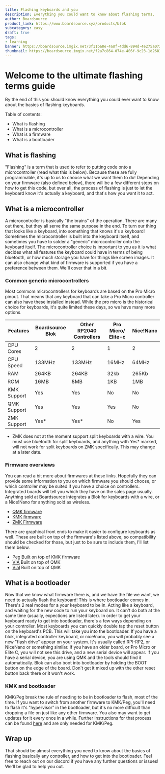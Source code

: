 ```yaml
---
title: Flashing keyboards and you
description: Everything you could want to know about flashing terms.
author: Boardsource
product_link: https://www.boardsource.xyz/products/blok
subcategory: easy
draft: true
tags: 
- learning
banner: https://boardsource.imgix.net/3f11ba0e-4a8f-4dd6-894d-4e275a073c4c.jpg
thumbnail: https://boardsource.imgix.net/f2a7c864-074e-406f-9c23-1d26813114e4.jpg?auto=format&ixlib=react-9.2.0&q=80&w=200&dpr=1
---
```


 # Welcome to the ultimate flashing terms guide

 By the end of this you should know everything you could ever want to know about
 the basics of flashing keyboards.

 Table of contents:
 * What is flashing
 * What is a microcontroller
 * What is a firmware
 * What is a bootloader

## What is flashing

"Flashing" is a term that is used to refer to putting code onto a
microcontroller (read what this is below). Because these are fully programmable,
it's up to us to choose what we want them to do! Depending on your firmware
(also defined below), there will be a few different steps on how to get this
code, but over all, the process of flashing is just to let the keyboard know
it's actually a keyboard, and that's how you want it to act.

## What is a microcontroller

A microcontroller is basically "the brains" of the operation. There are many out
there, but they all serve the same purpose in the end. To turn our thing that
looks like a keyboard, into something that knows it's a keyboard! Sometimes the
microcontroller is built into the keyboard itself, and sometimes you have to
solder a "generic" microcontroller onto the keyboard itself. The microcontroller
choice is important to you as it is what decides what all features the keyboard
could have in terms of being bluetooth, or how much storage you have for things
like screen images. It can also change what kind of firmware is supported if you
have a preference between them. We'll cover that in a bit.

### Common generic microcontrollers

Most commom microcontrollers for keyboards are based on the Pro Micro pinout.
That means that any keyboard that can take a Pro Micro controller can also have
these installed instead. While the pro micro is the historical choice for
keyboards, it's quite limited these days, so we have many more options. 

| Features    | Boardsource Blok | Other RP2040 Controllers | Pro Micro/ Elite-c | Nice!Nano |
|-------------|------------------|--------------------------|--------------------|-----------|
| CPU Cores   | 2                | 2                        | 1                  | 2         |
| CPU Speed   | 133MHz           | 133MHz                   | 16MHz              | 64MHz     |
| RAM         | 264KB            | 264KB                    | 32kb               | 265Kb     |
| ROM         | 16MB             | 8MB                      | 1KB                | 1MB       |
| KMK Support | Yes              | Yes                      | No                 | No        |
| QMK Support | Yes              | Yes                      | Yes                | No        |
| ZMK Support | Yes*             | Yes*                     | No                 | Yes       |

* ZMK does not at the moment support split keyboards with a wire. You must use
  bluetooth for split keyboards, and anything with Yes* marked, will not work
  for split keyboards on ZMK specifically. This may change at a later date.

### Firmware overviews

You can read a bit more about firmwares at these links. Hopefully they can
provide some information to you on which firmware you should choose, or which
controller may be suited if you have a choice on controllers. Integrated boards
will tell you which they have on the sales page usually. Anything sold at
Boardsource integrates a Blok for keyboards with a wire, or a Nice!Nano for
anything sold as wireless.

- [QMK firmware](https://www.boardsource.xyz/docs/guides-what_is_qmk) 
- [KMK firmware](https://www.boardsource.xyz/docs/guides-what_is_kmk) 
- [ZMK Firmware](https://www.boardsource.xyz/docs/guides-what_is_zmk) 

There are graphical front ends to make it easier to configure keyboards as well.
These are built on top of the firmware's listed above, so compatibility should be
checked for those, but just to be sure to include them, I'll list them below.

- [Peg](https://getpeg.xyz/) Built on top of KMK firmware
- [VIA](https://www.caniusevia.com/) Built on top of QMK
- [Vial](https://get.vial.today/) Built on top of QMK

## What is a bootloader

Now that we know what firmware there is, and we have the file we want, we need
to actually flash the keyboard! This is where bootloader comes in. There's 2
real modes for a your keyboard to be in. Acting like a keyboard, and waiting for
the new code to run your keyboard on. It can't do both at the same time
(usually, expections are listed later). In order to get your keyboard ready to
get into bootloader, there's a few ways depending on your controller. Most
keyboards you can quickly double tap the reset button on the keyboard's PCB.
This will take you into the bootloader. If you have a blok, integrated
controller keyboard, or nice!nano, you will probably see a new "flash drive"
appear on your system. It's usually called RPI-RP2, or NiceNano or something
similar. If you have an older board, or Pro Micro or Elite C, you will not see
this drive, and a new serial device will appear. If you have a serial device,
you are using QMK and the tools should find it automatically. Blok can also boot
into bootloader by holding the BOOT button on the edge of the board. Don't get
it mixed up with the other reset button back there or it won't work.

### KMK and bootloader

KMK/Peg break the rule of needing to be in bootloader to flash, most of the
time. If you want to switch from another firmware to KMK/Peg, you'll need to
flash it's "hypervisor" in the bootloader, but it's no more difficult than
dropping a file on just like any other firmware. You also may want to get
updates for it every once in a while. Further instructions for that process can
be found [here](https://getpeg.xyz/docs/board-update) and are only needed for KMK/Peg.


## Wrap up

That should be almost everything you need to know about the basics of flashing
basically any controller, and how to get into the bootloader. Feel free to reach
out on our discord if you have any further questions or issues! We'll be glad to
help you out.
